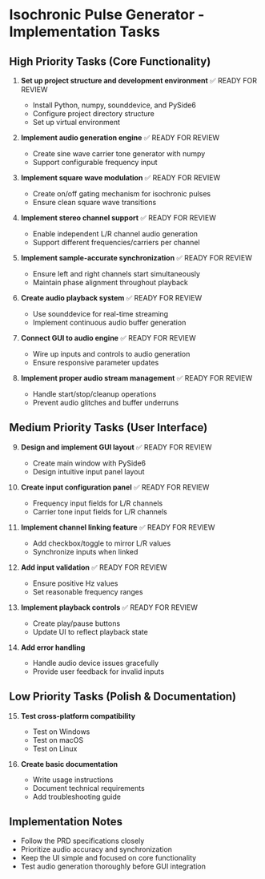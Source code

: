 # Isochronic Pulse Generator - Implementation Tasks

## High Priority Tasks (Core Functionality)

1. **Set up project structure and development environment** ✅ READY FOR REVIEW
   - Install Python, numpy, sounddevice, and PySide6
   - Configure project directory structure
   - Set up virtual environment

2. **Implement audio generation engine** ✅ READY FOR REVIEW
   - Create sine wave carrier tone generator with numpy
   - Support configurable frequency input

3. **Implement square wave modulation** ✅ READY FOR REVIEW
   - Create on/off gating mechanism for isochronic pulses
   - Ensure clean square wave transitions

4. **Implement stereo channel support** ✅ READY FOR REVIEW
   - Enable independent L/R channel audio generation
   - Support different frequencies/carriers per channel

5. **Implement sample-accurate synchronization** ✅ READY FOR REVIEW
   - Ensure left and right channels start simultaneously
   - Maintain phase alignment throughout playback

6. **Create audio playback system** ✅ READY FOR REVIEW
   - Use sounddevice for real-time streaming
   - Implement continuous audio buffer generation

7. **Connect GUI to audio engine** ✅ READY FOR REVIEW
   - Wire up inputs and controls to audio generation
   - Ensure responsive parameter updates

8. **Implement proper audio stream management** ✅ READY FOR REVIEW
   - Handle start/stop/cleanup operations
   - Prevent audio glitches and buffer underruns

## Medium Priority Tasks (User Interface)

9. **Design and implement GUI layout** ✅ READY FOR REVIEW
   - Create main window with PySide6
   - Design intuitive input panel layout

10. **Create input configuration panel** ✅ READY FOR REVIEW
    - Frequency input fields for L/R channels
    - Carrier tone input fields for L/R channels

11. **Implement channel linking feature** ✅ READY FOR REVIEW
    - Add checkbox/toggle to mirror L/R values
    - Synchronize inputs when linked

12. **Add input validation** ✅ READY FOR REVIEW
    - Ensure positive Hz values
    - Set reasonable frequency ranges

13. **Implement playback controls** ✅ READY FOR REVIEW
    - Create play/pause buttons
    - Update UI to reflect playback state

14. **Add error handling**
    - Handle audio device issues gracefully
    - Provide user feedback for invalid inputs

## Low Priority Tasks (Polish & Documentation)

15. **Test cross-platform compatibility**
    - Test on Windows
    - Test on macOS
    - Test on Linux

16. **Create basic documentation**
    - Write usage instructions
    - Document technical requirements
    - Add troubleshooting guide

## Implementation Notes

- Follow the PRD specifications closely
- Prioritize audio accuracy and synchronization
- Keep the UI simple and focused on core functionality
- Test audio generation thoroughly before GUI integration